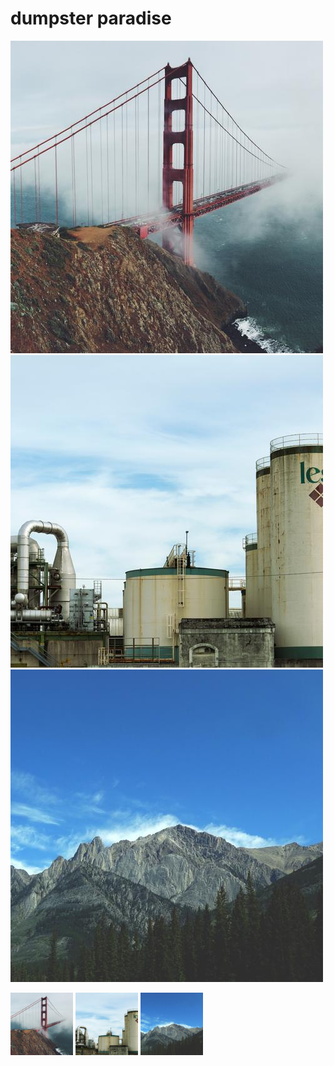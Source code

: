 # dumpster paradise
![trashimage](shadow.jpg)
![trashimage](tuesday.jpg)
![trashimage](wednesday.jpg)

<p float="left">
  <img src="shadow.jpg" width="100" />
  <img src="tuesday.jpg" width="100" /> 
  <img src="wednesday.jpg" width="100" />
</p>